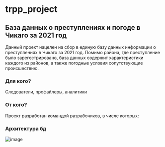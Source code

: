 # trpp_project
## База данных о преступлениях и погоде в Чикаго за 2021 год
Данный проект нацелен на сбор в единую базу данных информации о преступлениях в Чикаго за 2021 год. Помимо района, где преступление было зарегестрировано, база данных содержит характеристики каждого из районов, а также погодные условия сопутствующие происшествию.

### Для кого?
Следователи, профайлеры, аналитики

### От кого?
Проект разработан командой разрабочиков, в числе которых:


### Архитектура бд
![image](https://github.com/m1purik/trpp_project/assets/125191726/6b1d02f8-54ee-440f-a9a9-49c9e0038a13)

